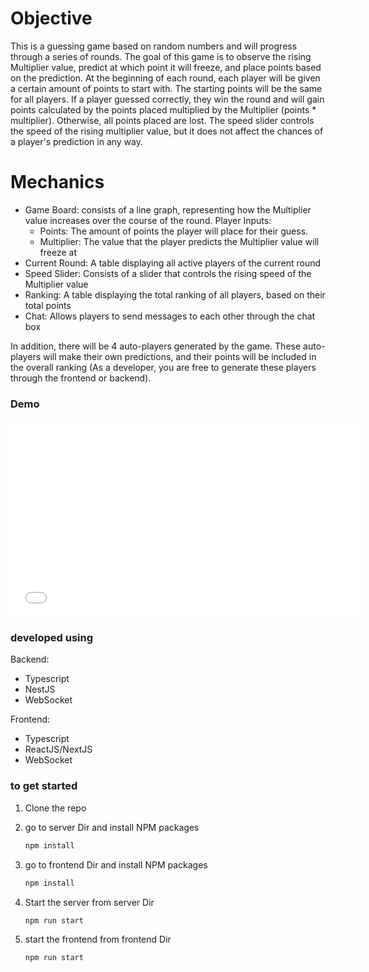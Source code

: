 # Objective

This is a guessing game based on random numbers and will progress through a series of rounds. The goal of this game is to observe the rising Multiplier value, predict at which point it will freeze, and place points based on the prediction.
At the beginning of each round, each player will be given a certain amount of points to start with. The starting points will be the same for all players. If a player guessed correctly, they win the round and will gain points calculated by the points placed multiplied by the Multiplier (points * multiplier). Otherwise, all points placed are lost.
The speed slider controls the speed of the rising multiplier value, but it does not affect the chances of a player's prediction in any way.


# Mechanics
- Game Board: consists of a line graph, representing how the Multiplier value increases over the course of the round.
  Player Inputs:
  - Points: The amount of points the player will place for their guess.
  - Multiplier: The value that the player predicts the Multiplier value will freeze at
- Current Round: A table displaying all active players of the current round
- Speed Slider: Consists of a slider that controls the rising speed of the Multiplier value
- Ranking: A table displaying the total ranking of all players, based on their total points
- Chat: Allows players to send messages to each other through the chat box
  
In addition, there will be 4 auto-players generated by the game. These auto-players will make their own predictions, and their points will be included in the overall ranking (As a developer, you are free to generate these players through the frontend or backend).

### Demo

<iframe width="560" height="315" src="guessthename_demo.mov" frameborder="0" allowfullscreen></iframe>

### developed using

Backend:
- Typescript
- NestJS
- WebSocket

Frontend:
- Typescript
- ReactJS/NextJS
- WebSocket


### to get started 

1. Clone the repo
2. go to server Dir and install NPM packages 
   ```sh
   npm install
   ```
3. go to frontend Dir and install NPM packages
   ```sh
   npm install
   ```

4. Start the server from server Dir
   ```sh
   npm run start
   ```
5. start the frontend from frontend Dir
    ```sh
   npm run start
   ```
